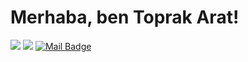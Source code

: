 
# Merhaba, ben Toprak Arat! 


[![](https://img.shields.io/badge/linkedin-%230077B5.svg?&style=for-the-badge&logo=linkedin&logoColor=white)](https://www.linkedin.com/in/toprak-arat-106b111a2/)
[![](https://img.shields.io/badge/instagram-%23E4405F.svg?&style=for-the-badge&logo=instagram&logoColor=white)](https://instagram.com/toprakarat)
[![Mail Badge](https://img.shields.io/badge/toprakarat@gmail.com-c14438?style=for-the-badge&logo=Gmail&logoColor=white&link=mailto:toprakarat@gmail.com)](mailto:toprakarat@gmail.com)
